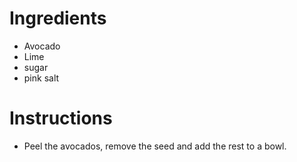 # Ingredients
- Avocado
- Lime
- sugar 
- pink salt
# Instructions 
- Peel the avocados, remove the seed and add the rest to a bowl.
